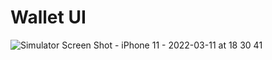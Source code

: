 # Wallet UI


![Simulator Screen Shot - iPhone 11 - 2022-03-11 at 18 30 41](https://user-images.githubusercontent.com/55477266/157871925-bd62f062-b4e9-49ab-94cb-bde7c3833899.png)
